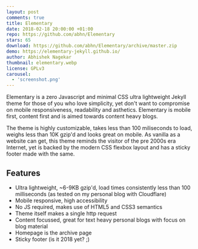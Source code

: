 ```yaml
---
layout: post
comments: true
title: Elementary
date: 2018-02-18 20:00:00 +01:00
repo: https://github.com/abhn/Elementary
stars: 65
download: https://github.com/abhn/Elementary/archive/master.zip
demo: https://elementary-jekyll.github.io/
author: Abhishek Nagekar
thumbnail: elementary.webp
license: GPLv3
carousel:
  - 'screenshot.png'
---
```


Elementary is a zero Javascript and minimal CSS ultra lightweight Jekyll theme for those of you who love simplicity, yet don't want to compromise on mobile responsiveness, readability and asthetics. Elementary is mobile first, content first and is aimed towards content heavy blogs.

The theme is highly customizable, takes less than 100 miliseconds to load, weighs less than 10K gzip'd and looks great on mobile. As vanilla as a website can get, this theme reminds the visitor of the pre 2000s era Internet, yet is backed by the modern CSS flexbox layout and has a sticky footer made with the same.

## Features

* Ultra lightweight, ~6-9KB gzip'd, load times consistently less than 100 milliseconds (as tested on my personal blog with Cloudflare)
* Mobile responsive, high accessibility
* No JS required, makes use of HTML5 and CSS3 semantics
* Theme itself makes a single http request
* Content focussed, great for text heavy personal blogs with focus on blog material
* Homepage is the archive page
* Sticky footer (is it 2018 yet? ;)
